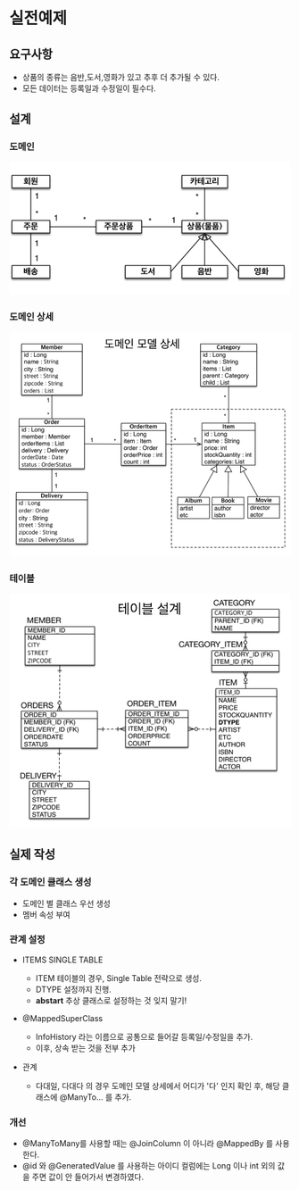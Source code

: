 # 실전예제

## 요구사항

- 상품의 종류는 음반,도서,영화가 있고 추후 더 추가될 수 있다.
- 모든 데이터는 등록일과 수정일이 필수다.

## 설계

### 도메인

![도메인](./img/domain.png)

### 도메인 상세

![도메인](./img/domainDetail.png)

### 테이블

![도메인](./img/table.png)


## 실제 작성

### 각 도메인 클래스 생성

- 도메인 별 클래스 우선 생성
- 멤버 속성 부여

### 관계 설정

- ITEMS SINGLE TABLE
  - ITEM 테이블의 경우, Single Table 전략으로 생성.
  - DTYPE 설정까지 진행.
  - **abstart** 추상 클래스로 설정하는 것 잊지 말기!

- @MappedSuperClass
  - InfoHistory 라는 이름으로 공통으로 들어갈 등록일/수정일을 추가.
  - 이후, 상속 받는 것을 전부 추가

- 관계
  - 다대일, 다대다 의 경우 도메인 모델 상세에서 어디가 '다' 인지 확인 후, 해당 클래스에 @ManyTo... 를 추가.

### 개선

- @ManyToMany를 사용할 때는 @JoinColumn 이 아니라 @MappedBy 를 사용한다.
- @id 와 @GeneratedValue 를 사용하는 아이디 컬럼에는 Long 이나 int 외의 값을 주면 값이 안 들어가서 변경하였다.
